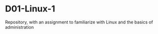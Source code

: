 # D01-Linux-1
Repository, with an assignment to familiarize with Linux and the basics of administration 
